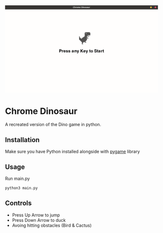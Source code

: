 ![Chrome Dino Demo](demo.gif)

# Chrome Dinosaur
A recreated version of the Dino game in python.

## Installation

Make sure you have Python installed alongside with [pygame](http://www.pygame.org/) library

## Usage

Run main.py
```bash
python3 main.py 
```
## Controls
* Press Up Arrow to jump
* Press Down Arrow to duck
* Avoing hitting obstacles (Bird & Cactus)
